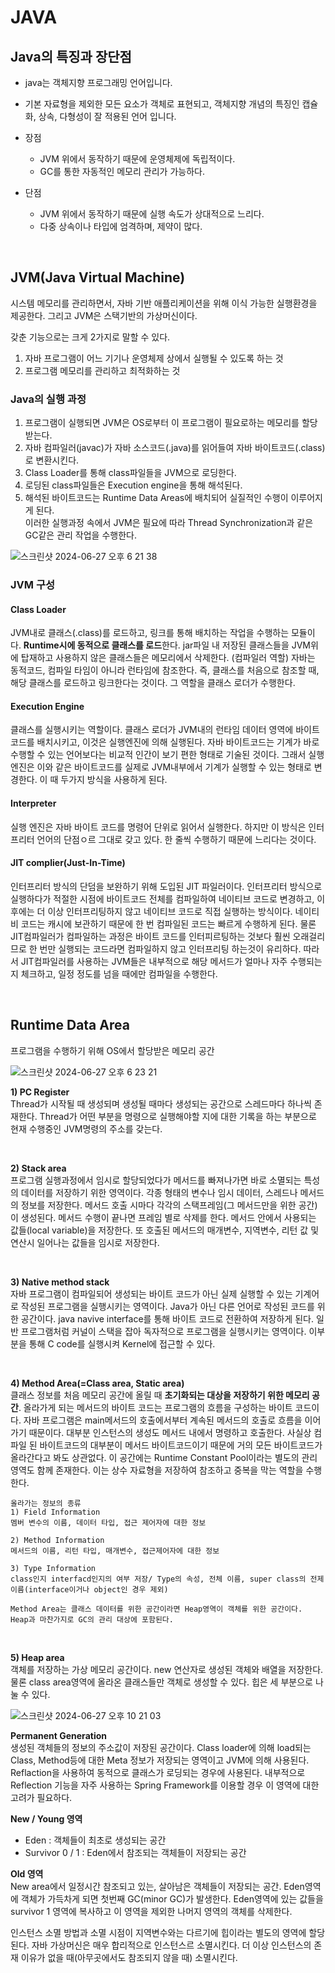 # JAVA
## Java의 특징과 장단점
- java는 객체지향 프로그래밍 언어입니다.
- 기본 자료형을 제외한 모든 요소가 객체로 표현되고, 객체지향 개념의 특징인 캡슐화, 상속, 다형성이 잘 적용된 언어 입니다.

- 장점
    - JVM 위에서 동작하기 때문에 운영체제에 독립적이다.
    - GC를 통한 자동적인 메모리 관리가 가능하다.
- 단점
    - JVM 위에서 동작하기 때문에 실행 속도가 상대적으로 느리다.
    - 다중 상속이나 타입에 엄격하며, 제약이 많다.

<br>

## JVM(Java Virtual Machine)
시스템 메모리를 관리하면서, 자바 기반 애플리케이션을 위해 이식 가능한 실행환경을 제공한다. 그리고 JVM은 스택기반의 가상머신이다.

갖춘 기능으로는 크게 2가지로 말할 수 있다.
1. 자바 프로그램이 어느 기기나 운영체제 상에서 실행될 수 있도록 하는 것
2. 프로그램 메모리를 관리하고 최적화하는 것

### Java의 실행 과정
1. 프로그램이 실행되면 JVM은 OS로부터 이 프로그램이 필요로하는 메모리를 할당받는다.
2. 자바 컴파일러(javac)가 자바 소스코드(.java)를 읽어들여 자바 바이트코드(.class)로 변환시킨다.
3. Class Loader를 통해 class파일들을 JVM으로 로딩한다.
4. 로딩된 class파일들은 Execution engine을 통해 해석된다.
5. 해석된 바이트코드는 Runtime Data Areas에 배치되어 실질적인 수행이 이루어지게 된다.  
이러한 실행과정 속에서 JVM은 필요에 따라 Thread Synchronization과 같은 GC같은 관리 작업을 수행한다.  

![스크린샷 2024-06-27 오후 6 21 38](https://github.com/gunnu3226/TABA_Project/assets/139452702/eeab7a53-f62c-4030-a111-73491e5589c8)

### JVM 구성
#### Class Loader
JVM내로 클래스(.class)를 로드하고, 링크를 통해 배치하는 작업을 수행하는 모듈이다. **Runtime시에 동적으로 클래스를 로드**한다. jar파일 내 저장된 클래스들을 JVM위에 탑재하고 사용하지 않은 클래스들은 메모리에서 삭제한다. (컴파일러 역할) 자바는 동적코드, 컴파일 타임이 아니라 런타임에 참조한다. 즉, 클래스를 처음으로 참조할 때, 해당 클래스를 로드하고 링크한다는 것이다. 그 역할을 클래스 로더가 수행한다.

#### Execution Engine
클래스를 실행시키는 역할이다. 클래스 로더가 JVM내의 런타임 데이터 영역에 바이트 코드를 배치시키고, 이것은 실행엔진에 의해 실행된다. 자바 바이트코드는 기계가 바로 수행할 수 있는 언어보다는 비교적 인간이 보기 편한 형태로 기술된 것이다. 그래서 실행 엔진은  이와 같은 바이트코드를 실제로 JVM내부에서 기계가 실행할 수 있는 형태로 변경한다. 이 때 두가지 방식을 사용하게 된다.

#### Interpreter
실행 엔진은 자바 바이트 코드를 명령어 단위로 읽어서 실행한다. 하지만 이 방식은 인터프리터 언어의 단점ㅇ르 그대로 갖고 있다. 한 줄씩 수행하기 때문에 느리다는 것이다.

#### JIT complier(Just-In-Time)
인터프리터 방식의 단덤을 보완하기 위해 도입된 JIT 파일러이다. 인터프리터 방식으로 실행하다가 적절한 시점에 바이트코드 전체를 컴파일하여 네이티브 코드로 변경하고, 이후에는 더 이상 인터프리팅하지 않고 네이티브 코드로 직접 실행하는 방식이다. 네이티비 코드는 캐시에 보관하기 때문에 한 번 컴파일된 코드는 빠르게 수행하게 된다. 물론 JIT컴파일러가 컴파일하는 과정은 바이트 코드를 인터피르팅하는 것보다 훨씬 오래걸리므로 한 번만 실행되는 코드라면 컴파일하지 않고 인터프리팅 하는것이 유리하다. 따라서 JIT컴파일러를 사용하는 JVM들은 내부적으로 해당 메서드가 얼마나 자주 수행되는지 체크하고, 일정 정도를 넘을 때에만 컴파일을 수행한다.

<br>

## Runtime Data Area
프로그램을 수행하기 위해 OS에서 할당받은 메모리 공간

![스크린샷 2024-06-27 오후 6 23 21](https://github.com/gunnu3226/TABA_Project/assets/139452702/d75b8e2d-b059-456a-97b3-648572e864a3)

**1) PC Register**  
Thread가 시작될 때 생성되며 생성될 때마다 생성되는 공간으로 스레드마다 하나씩 존재한다. Thread가 어떤 부분을 명령으로 실행해야할 지에 대한 기록을 하는 부분으로 현재 수행중인 JVM명령의 주소를 갖는다.

<br>

**2) Stack area**  
프로그램 실행과정에서 임시로 할당되었다가 메서드를 빠져나가면 바로 소멸되는 특성의 데이터를 저장하기 위한 영역이다. 각종 형태의 변수나 임시 데이터, 스레드나 메서드의 정보를 저장한다. 메서드 호출 시마다 각각의 스택프레임(그 메서드만을 위한 공간)이 생성된다. 메서드 수행이 끝나면 프레임 별로 삭제를 한다. 메서드 안에서 사용되는 값들(local variable)을 저장한다. 또 호출된 메서드의 매개변수, 지역변수, 리턴 값 및 연산시 일어나는 값들을 임시로 저장한다.

<br>

**3) Native method stack**  
자바 프로그램이 컴파일되어 생성되는 바이트 코드가 아닌 실제 실행할 수 있는 기계어로 작성된 프로그램을 실행시키는 영역이다. Java가 아닌 다른 언어로 작성된 코드를 위한 공간이다. java navive interface를 통해 바이트 코드로 전환하여 저장하게 된다. 일반 프로그램처럼 커널이 스택을 잡아 독자적으로 프로그램을 실행시키는 영역이다. 이부분을 통해 C code를 실행시켜 Kernel에 접근할 수 있다.

<br>

**4) Method Area(=Class area, Static area)**  
클래스 정보를 처음 메모리 공간에 올릴 때 **초기화되는 대상을 저장하기 위한 메모리 공간**. 올라가게 되는 메서드의 바이트 코드는 프로그램의 흐름을 구성하는 바이트 코드이다. 자바 프로그램은 main메서드의 호출에서부터 계속된 메서드의 호출로 흐름을 이어가기 때문이다. 대부분 인스턴스의 생성도 메서드 내에서 명령하고 호출한다. 사실상 컴파일 된 바이트코드의 대부분이 메서드 바이트코드이기 때문에 거의 모든 바이트코드가 올라간다고 봐도 상관없다. 이 공간에는 Runtime Constant Pool이라는 별도의 관리 영역도 함께 존재한다. 이는 상수 자료형을 저장하여 참조하고 중복을 막는 역할을 수행한다.

    올라가는 정보의 종류  
    1) Field Information  
    멤버 변수의 이름, 데이터 타입, 접근 제어자에 대한 정보  
    
    2) Method Information  
    메서드의 이름, 리턴 타입, 매개변수, 접근제어자에 대한 정보  
    
    3) Type Information  
    class인지 interfacd인지의 여부 저장/ Type의 속성, 전체 이름, super class의 전제이름(interface이거나 object인 경우 제외)  
      
    Method Area는 클래스 데이터를 위한 공간이라면 Heap영역이 객체를 위한 공간이다.  
    Heap과 마찬가지로 GC의 관리 대상에 포함된다.  

<br>

**5) Heap area**  
객체를 저장하는 가상 메모리 공간이다. new 연산자로 생성된 객체와 배열을 저장한다. 물론 class area영역에 올라온 클래스들만 객체로 생성할 수 있다. 힙은 세 부분으로 나눌 수 있다.  

![스크린샷 2024-06-27 오후 10 21 03](https://github.com/gunnu3226/TABA_Project/assets/139452702/3f656853-871f-477f-bf01-a7dd66325f4e)  

**Permanent Generation**  
생성된 객체들의 정보의 주소값이 저장된 공간이다. Class loader에 의해 load되는 Class, Method등에 대한 Meta 정보가 저장되는 영역이고 JVM에 의해 사용된다. Reflaction을 사용하여 동적으로 클래스가 로딩되는 경우에 사용된다. 내부적으로 Reflection 기능을 자주 사용하는 Spring Framework를 이용할 경우 이 영역에 대한 고려가 필요하다.  

**New / Young 영역**  
- Eden : 객체들이 최초로 생성되는 공간  
- Survivor 0 / 1 : Eden에서 참조되는 객체들이 저장되는 공간  

**Old 영역**  
New area에서 일정시간 참조되고 있는, 살아남은 객체들이 저장되는 공간. Eden영역에 객체가 가득차게 되면 첫번째 GC(minor GC)가 발생한다. Eden영역에 있는 값들을 survivor 1 영역에 복사하고 이 영역을 제외한 나머지 영역의 객체를 삭제한다.  

인스턴스 소멸 방법과 소멸 시점이 지역변수와는 다르기에 힙이라는 별도의 영역에 할당된다. 자바 가상머신은 매우 합리적으로 인스턴스르 소멸시킨다. 더 이상 인스턴스의 존재 이유가 없을 때(아무곳에서도 참조되지 않을 때) 소멸시킨다. 
